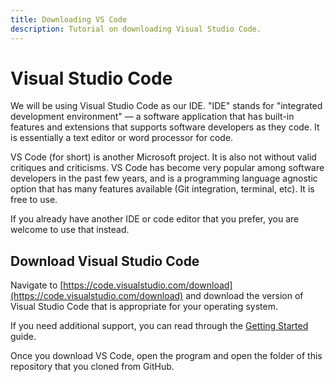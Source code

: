 ```yaml
---
title: Downloading VS Code
description: Tutorial on downloading Visual Studio Code.
---
```


# Visual Studio Code

We will be using Visual Studio Code as our IDE. "IDE" stands for "integrated development environment" — a software application that has built-in features and extensions that supports software developers as they code. It is essentially a text editor or word processor for code.

VS Code (for short) is another Microsoft project. It is also not without valid critiques and criticisms. VS Code has become very popular among software developers in the past few years, and is a programming language agnostic option that has many features available (Git integration, terminal, etc). It is free to use.

If you already have another IDE or code editor that you prefer, you are welcome to use that instead.

## Download Visual Studio Code

Navigate to [https://code.visualstudio.com/download](https://code.visualstudio.com/download) and download the version of Visual Studio Code that is appropriate for your operating system. 

If you need additional support, you can read through the [Getting Started](https://code.visualstudio.com/docs) guide. 

Once you download VS Code, open the program and open the folder of this repository that you cloned from GitHub.